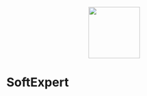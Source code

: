 <p align="center"><img src="http://educacaometodista.org.br/++theme++novo-logo-rede/img/lrm.png" width="120"></p>


# SoftExpert
